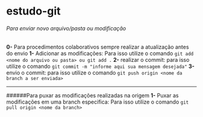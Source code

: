 # estudo-git
###### Para enviar novo arquivo/pasta ou modificação 
**0-** Para procedimentos colaborativos sempre realizar a atualização antes do envio
**1-** Adicionar as modificações: 
    Para isso utilize o comando `git add <nome do arquivo ou pasta> ou git add .`
**2-** realizar o commit: 
    para isso utilize o comando `git commit -m "informe aqui sua mensagem desejada"`
**3-** envio o commit:
    para isso utilize o comando `git push origin <nome da branch a ser enviada>`

---
######Para puxar as modificações realizadas na origem
**1-** Puxar as modificações em uma branch especifica:
    Para isso utilize o comando `git pull origin <nome da branch>`